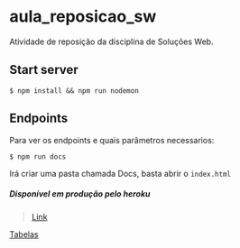 # aula_reposicao_sw
Atividade de reposição da disciplina de Soluções Web.

## Start server
`$ npm install && npm run nodemon`

## Endpoints
Para ver os endpoints e quais parâmetros necessarios:

`$ npm run docs`

Irá criar uma pasta chamada Docs, basta abrir o `index.html`

##### Disponível em produção pelo heroku
> [Link](/https://aulareposicaosw.herokuapp.com/)

[Tabelas](/sqldocs.md)
